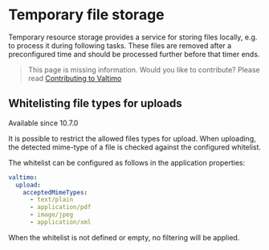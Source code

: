 # Temporary file storage

Temporary resource storage provides a service for storing files locally, e.g. to process it during following tasks. These files are removed after a preconfigured time and should be processed further before that timer ends.

> This page is missing information. Would you like to contribute? Please read [Contributing to Valtimo](https://github.com/valtimo-platform/valtimo-documentation/blob/main/contributing/contributing-to-valtimo/README.md)

## Whitelisting file types for uploads

Available since 10.7.0

It is possible to restrict the allowed files types for upload. When uploading, the detected mime-type of a file is checked against the configured whitelist.

The whitelist can be configured as follows in the application properties:

```yaml
valtimo:
  upload:
    acceptedMimeTypes:
      - text/plain
      - application/pdf
      - image/jpeg
      - application/xml
```

When the whitelist is not defined or empty, no filtering will be applied.
